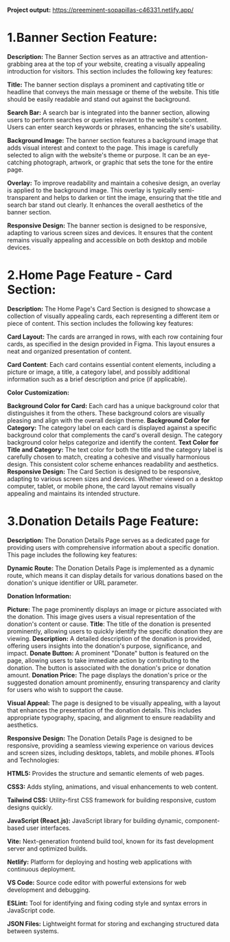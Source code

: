 **Project output:** https://preeminent-sopapillas-c46331.netlify.app/


# 1.Banner Section Feature:

**Description:** The Banner Section serves as an attractive and attention-grabbing area at the top of your website, creating a visually appealing introduction for visitors. This section includes the following key features:

**Title:** The banner section displays a prominent and captivating title or headline that conveys the main message or theme of the website. This title should be easily readable and stand out against the background.

**Search Bar:** A search bar is integrated into the banner section, allowing users to perform searches or queries relevant to the website's content. Users can enter search keywords or phrases, enhancing the site's usability.

**Background Image:** The banner section features a background image that adds visual interest and context to the page. This image is carefully selected to align with the website's theme or purpose. It can be an eye-catching photograph, artwork, or graphic that sets the tone for the entire page.

**Overlay:** To improve readability and maintain a cohesive design, an overlay is applied to the background image. This overlay is typically semi-transparent and helps to darken or tint the image, ensuring that the title and search bar stand out clearly. It enhances the overall aesthetics of the banner section.

**Responsive Design:** The banner section is designed to be responsive, adapting to various screen sizes and devices. It ensures that the content remains visually appealing and accessible on both desktop and mobile devices.

# 2.Home Page Feature - Card Section:

**Description:** The Home Page's Card Section is designed to showcase a collection of visually appealing cards, each representing a different item or piece of content. This section includes the following key features:

**Card Layout:** The cards are arranged in rows, with each row containing four cards, as specified in the design provided in Figma. This layout ensures a neat and organized presentation of content.

**Card Content**: Each card contains essential content elements, including a picture or image, a title, a category label, and possibly additional information such as a brief description and price (if applicable).

**Color Customization:**

**Background Color for Card:** Each card has a unique background color that distinguishes it from the others. These background colors are visually pleasing and align with the overall design theme.
**Background Color for Category:** The category label on each card is displayed against a specific background color that complements the card's overall design. The category background color helps categorize and identify the content.
**Text Color for Title and Category:** The text color for both the title and the category label is carefully chosen to match, creating a cohesive and visually harmonious design. This consistent color scheme enhances readability and aesthetics.
**Responsive Design:** The Card Section is designed to be responsive, adapting to various screen sizes and devices. Whether viewed on a desktop computer, tablet, or mobile phone, the card layout remains visually appealing and maintains its intended structure.
# 3.Donation Details Page Feature:

**Description:** The Donation Details Page serves as a dedicated page for providing users with comprehensive information about a specific donation. This page includes the following key features:

**Dynamic Route:** The Donation Details Page is implemented as a dynamic route, which means it can display details for various donations based on the donation's unique identifier or URL parameter.

**Donation Information:**

**Picture:** The page prominently displays an image or picture associated with the donation. This image gives users a visual representation of the donation's content or cause.
**Title**: The title of the donation is presented prominently, allowing users to quickly identify the specific donation they are viewing.
**Description:** A detailed description of the donation is provided, offering users insights into the donation's purpose, significance, and impact.
**Donate Button:** A prominent "Donate" button is featured on the page, allowing users to take immediate action by contributing to the donation. The button is associated with the donation's price or donation amount.
**Donation Price:** The page displays the donation's price or the suggested donation amount prominently, ensuring transparency and clarity for users who wish to support the cause.

**Visual Appeal:** The page is designed to be visually appealing, with a layout that enhances the presentation of the donation details. This includes appropriate typography, spacing, and alignment to ensure readability and aesthetics.

**Responsive Design:** The Donation Details Page is designed to be responsive, providing a seamless viewing experience on various devices and screen sizes, including desktops, tablets, and mobile phones.
#Tools and Technologies:

**HTML5:** Provides the structure and semantic elements of web pages.

**CSS3:** Adds styling, animations, and visual enhancements to web content.

**Tailwind CSS:** Utility-first CSS framework for building responsive, custom designs quickly.

**JavaScript (React.js):** JavaScript library for building dynamic, component-based user interfaces.

**Vite:** Next-generation frontend build tool, known for its fast development server and optimized builds.

**Netlify:** Platform for deploying and hosting web applications with continuous deployment.

**VS Code:** Source code editor with powerful extensions for web development and debugging.

**ESLint:** Tool for identifying and fixing coding style and syntax errors in JavaScript code.

**JSON Files:** Lightweight format for storing and exchanging structured data between systems.



